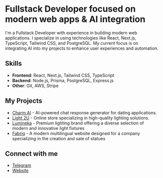 # Fullstack Developer focused on modern web apps & AI integration

I'm a Fullstack Developer with experience in building modern web applications. I specialize in using technologies like React, Next.js, TypeScript, Tailwind CSS, and PostgreSQL. My current focus is on integrating AI into my projects to enhance user experiences and automation.

## Skills
- **Frontend**: React, Next.js, Tailwind CSS, TypeScript
- **Backend**: Node.js, Prisma, PostgreSQL, Express.js
- **Other**: Git, AWS, Stripe

## My Projects
- [Charm AI](https://github.com/ostapenko-kostia/charm-ai) - AI-powered chat response generator for dating applications.
- [Light 2U](https://github.com/ostapenko-kostia/light-2u) - Online store specializing in high-quality lighting solutions.
- [Lumineka](https://github.com/ostapenko-kostia/monoled) - Premium lighting brand offering a diverse selection of modern and innovative light fixtures
- [Fabriq](https://fabriq.com.pl/en) - A modern multilingual website designed for a company specializing in the creation and sale of statues

## Connect with me
- [Telegram](https://t.me/khos_streks)
- [Website](https://ostapenko.pp.ua)
